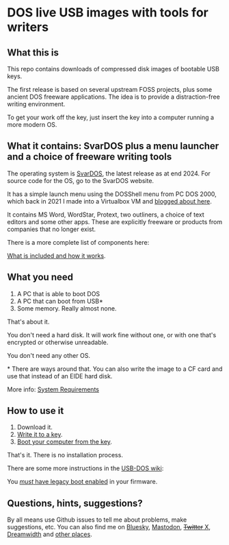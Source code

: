 # DOS live USB images with tools for writers

## What this is

This repo contains downloads of compressed disk images of bootable USB keys.

The first release is based on several upstream FOSS projects, plus some ancient DOS freeware applications. The idea is to provide a distraction-free writing environment.

To get your work off the key, just insert the key into a computer running a more modern OS. 

## What it contains: SvarDOS plus a menu launcher and a choice of freeware writing tools

The operating system is [SvarDOS](http://svardos.org/), the latest release as at end 2024. For source code for the OS, go to the SvarDOS website.

It has a simple launch menu using the DOSShell menu from PC DOS 2000, which back in 2021 I made into a Virtualbox VM and [blogged about here](https://liam-on-linux.livejournal.com/78306.html).

It contains MS Word, WordStar, Protext, two outliners, a choice of text editors and some other apps. These are explicitly freeware or products from companies that no longer exist.

There is a more complete list of components here:

[What is included and how it works](https://github.com/lproven/usb-dos/wiki/What-is-included-and-how-it-works).

## What you need

1. A PC that is able to boot DOS
2. A PC that can boot from USB*
3. Some memory. Really almost none.

That's about it.

You don't need a hard disk. It will work fine without one, or with one that's encrypted or otherwise unreadable.

You don't need any other OS.

\* There are ways around that. You can also write the image to a CF card and use that instead of an EIDE hard disk.

More info: [System Requirements](https://github.com/lproven/usb-dos/wiki/System-Requirements)

## How to use it

1. Download it.
2. [Write it to a key](https://github.com/lproven/usb-dos/wiki/How-to-write-the-image-to-a-USB-storage-device).
3. [Boot your computer from the key](https://github.com/lproven/usb-dos/wiki/How-to-boot-from-your-new-DOS-USB-key). 

That's it. There is no installation process.

There are some more instructions in the [USB-DOS wiki](https://github.com/lproven/usb-dos/wiki):

You [*must* have legacy boot enabled](https://github.com/lproven/usb-dos/wiki/System-Requirements) in your firmware.

## Questions, hints, suggestions? 

By all means use Github issues to tell me about problems, make suggestions, etc. You can also find me on [Bluesky](https://bsky.app/profile/lproven.bsky.social), [Mastodon](https://social.vivaldi.net/deck/@lproven/), [~~Twitter~~ X](https://x.com/lproven), [Dreamwidth](https://liam-on-linux.dreamwidth.org/) and [other places](https://about.me/liamproven).
